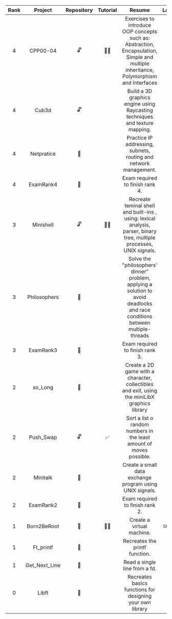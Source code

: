 
| Rank | Project | Repository | Tutorial | Resume | Language | Grade |
|:----:|:-------:|:----------:|:--------:|:------:|:--------:|:-----:|
| 4 | CPP00-04 | 🔓 | ✍🏻 | Exercises to introduce OOP concepts such as: Abstraction, Encapsulation, Simple and multiple inheritance, Polymorphism and Interfaces | `C++` | `100/100` |  
| 4 | Cub3d | 🔓 |  | Build a 3D graphics engine using Raycasting techniques and texture mapping. | `C` | `100/100` |  
| 4 | Netpratice | 🔐 |  | Practice IP addressing, subnets, routing and network management. | `TCP/IP` | `100/100` |  
| 4 | ExamRank4 | 🔐 |  | Exam required to finish rank 4. | `C` | `100/100` |  
| 3 | Minishell | 🔓 | ✍🏻 | Recreate teminal shell and built-ins , using: lexical analysis, parser, binary tree, multiple processes, UNIX signals.| `C` | `100/100` |  
| 3 | Philosophers | 🔐 |  | Solve the "philosophers' dinner" problem, applying a solution to avoid deadlocks and race conditions between multiple-threads | `C` | `100/100` |  
| 3 | ExamRank3 | 🔐 |  |Exam required to finish rank 3. | `C` | `100/100` |  
| 2 | so_Long | 🔐 |  | Create a 2D game with a character, collectibles and exit, using the miniLibX graphics library | `C` | `103/100` |  
| 2 | Push_Swap | 🔓 | ✅ | Sort a list o random numbers in the least amount of moves possible. | `C` | `100/100` |  
| 2 | Minitalk | 🔐 |  | Create a small data exchange program using UNIX signals. | `C` | `115/100` |  
| 2 | ExamRank2 | 🔐 |  | Exam required to finish rank 2. | `C` | `100/100` |  
| 1 | Born2BeRoot | 👀 | ✍🏻 | Create a virtual machine. | `SHELL/CLI` | `100/100` |  
| 1 | Ft_printf | 🔐 |  | Recreates the printf function. | `C` | `100/100` |  
| 1 | Get_Next_Line | 🔐 |  | Read a single line from a fd. | `C` | `125/100` |  
| 0 | Libft | 🔐 |  | Recreates basics functions for designing your own library | `C` | `125/100` |  
